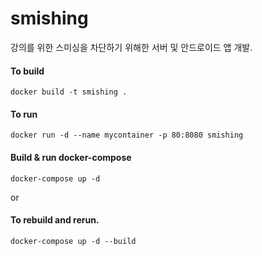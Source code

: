 # smishing 

강의를 위한 스미싱을 차단하기 위해한 서버 및 안드로이드 앱 개발.

#### To build
```
docker build -t smishing .
```


#### To run
```
docker run -d --name mycontainer -p 80:8080 smishing
```


#### Build & run docker-compose
```
docker-compose up -d 
```
or

#### To rebuild and rerun.
```
docker-compose up -d --build   
```


